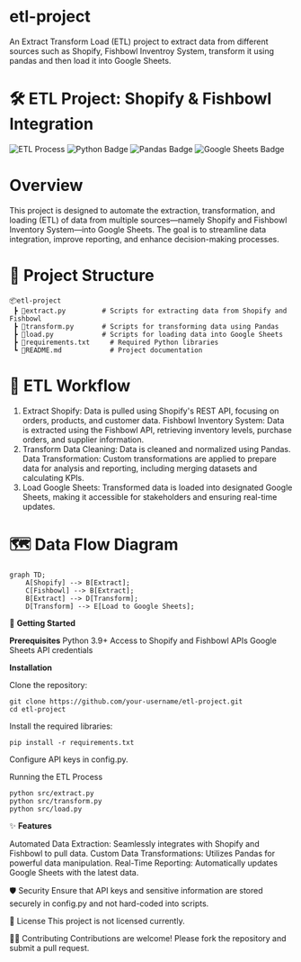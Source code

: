 # etl-project
An Extract Transform Load (ETL) project to extract data from different sources such as Shopify, Fishbowl Inventroy System, transform it using pandas and then load it into Google Sheets.

# 🛠️ ETL Project: Shopify & Fishbowl Integration

![ETL Process](https://img.shields.io/badge/ETL-Process-blue)
![Python Badge](https://img.shields.io/badge/Python-3.9%2B-green)
![Pandas Badge](https://img.shields.io/badge/Library-Pandas-brightgreen)
![Google Sheets Badge](https://img.shields.io/badge/Google%20Sheets-Integration-yellow)

# **Overview**
This project is designed to automate the extraction, transformation, and loading (ETL) of data from multiple sources—namely Shopify and Fishbowl Inventory System—into Google Sheets. The goal is to streamline data integration, improve reporting, and enhance decision-making processes.

# 📂 **Project Structure**

```
📦etl-project
 ┣ 📜extract.py         # Scripts for extracting data from Shopify and Fishbowl
 ┣ 📜transform.py       # Scripts for transforming data using Pandas
 ┣ 📜load.py            # Scripts for loading data into Google Sheets
 ┣ 📜requirements.txt     # Required Python libraries
 ┗ 📜README.md            # Project documentation
```
 
# 🔄 ETL Workflow
1. Extract
Shopify: Data is pulled using Shopify's REST API, focusing on orders, products, and customer data.
Fishbowl Inventory System: Data is extracted using the Fishbowl API, retrieving inventory levels, purchase orders, and supplier information.
2. Transform
Data Cleaning: Data is cleaned and normalized using Pandas.
Data Transformation: Custom transformations are applied to prepare data for analysis and reporting, including merging datasets and calculating KPIs.
3. Load
Google Sheets: Transformed data is loaded into designated Google Sheets, making it accessible for stakeholders and ensuring real-time updates.


# 🗺️ **Data Flow Diagram**

```mermaid
graph TD;
    A[Shopify] --> B[Extract];
    C[Fishbowl] --> B[Extract];
    B[Extract] --> D[Transform];
    D[Transform] --> E[Load to Google Sheets];
```

   
🚀 **Getting Started**

**Prerequisites**
Python 3.9+
Access to Shopify and Fishbowl APIs
Google Sheets API credentials


**Installation**

Clone the repository:
```
git clone https://github.com/your-username/etl-project.git
cd etl-project
```
Install the required libraries:
```
pip install -r requirements.txt
```
Configure API keys in config.py.

Running the ETL Process
```
python src/extract.py
python src/transform.py
python src/load.py
```

✨ **Features**

Automated Data Extraction: Seamlessly integrates with Shopify and Fishbowl to pull data.
Custom Data Transformations: Utilizes Pandas for powerful data manipulation.
Real-Time Reporting: Automatically updates Google Sheets with the latest data.

🛡️ Security
Ensure that API keys and sensitive information are stored securely in config.py and not hard-coded into scripts.

📄 License
This project is not licensed currently.

🧑‍💻 Contributing
Contributions are welcome! Please fork the repository and submit a pull request.


